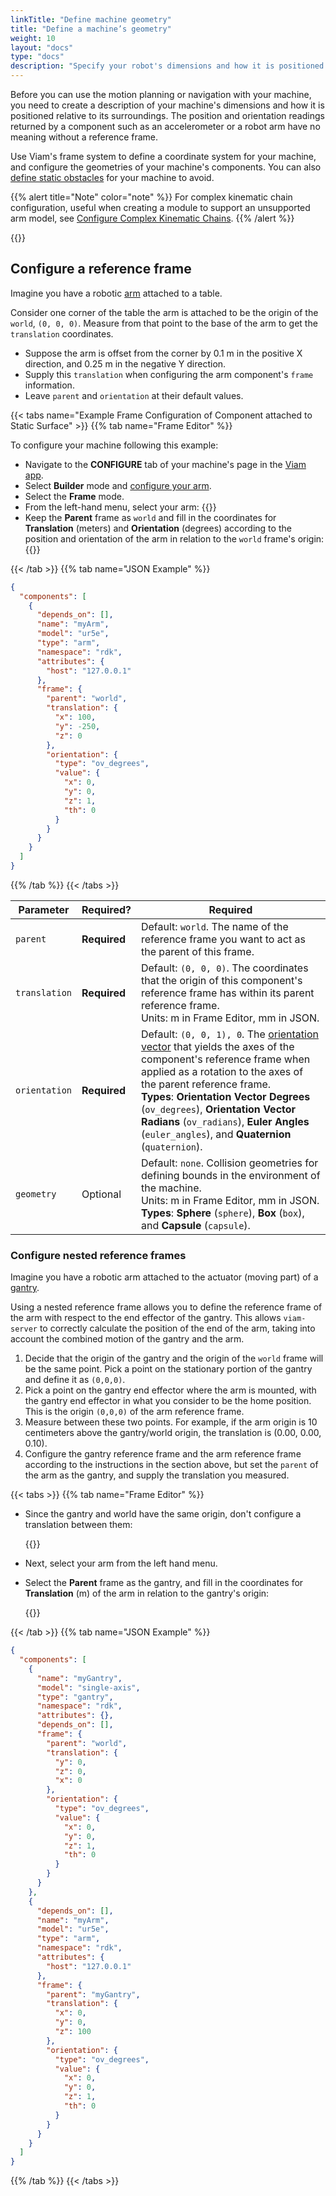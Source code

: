 ```yaml
---
linkTitle: "Define machine geometry"
title: "Define a machine’s geometry"
weight: 10
layout: "docs"
type: "docs"
description: "Specify your robot's dimensions and how it is positioned in space."
---
```


Before you can use the motion planning or navigation with your machine, you need to create a description of your machine's dimensions and how it is positioned relative to its surroundings.
The position and orientation readings returned by a component such as an accelerometer or a robot arm have no meaning without a reference frame.

Use Viam's frame system to define a coordinate system for your machine, and configure the geometries of your machine's components.
You can also [define static obstacles](/operate/mobility/define-obstacles/) for your machine to avoid.

{{% alert title="Note" color="note" %}}
For complex kinematic chain configuration, useful when creating a module to support an unsupported arm model, see [Configure Complex Kinematic Chains](/operate/reference/kinematic-chain-config/).
{{% /alert %}}

{{<imgproc src="/services/frame-system/frame_system_wheeled_base.png" resize="x1100" declaredimensions=true alt="Visualization of a wheeled base configured with motors and a mounted camera in the frame system tab of the Viam app UI" style="max-width:600px" class="imgzoom shadow" >}}

## Configure a reference frame

Imagine you have a robotic [arm](/operate/reference/components/arm/) attached to a table.

Consider one corner of the table the arm is attached to be the origin of the `world`, `(0, 0, 0)`.
Measure from that point to the base of the arm to get the `translation` coordinates.

- Suppose the arm is offset from the corner by 0.1 m in the positive X direction, and 0.25 m in the negative Y direction.
- Supply this `translation` when configuring the arm component's `frame` information.
- Leave `parent` and `orientation` at their default values.

{{< tabs name="Example Frame Configuration of Component attached to Static Surface" >}}
{{% tab name="Frame Editor" %}}

To configure your machine following this example:

- Navigate to the **CONFIGURE** tab of your machine's page in the [Viam app](https://app.viam.com).
- Select **Builder** mode and [configure your arm](/operate/reference/components/arm/#configuration).
- Select the **Frame** mode.
- From the left-hand menu, select your arm:
  {{<imgproc src="/services/frame-system/arm_default_frame.png" resize="500x" style="width: 300px" alt="Frame card for an arm with the default reference frame settings" class="shadow" >}}
- Keep the **Parent** frame as `world` and fill in the coordinates for **Translation** (meters) and **Orientation** (degrees) according to the position and orientation of the arm in relation to the `world` frame's origin:
  {{<imgproc src="/services/frame-system/arm_frame.png" resize="500x" style="width: 300px" alt="Frame card for an arm with a translation of 0.1 meters and -0.25 meters configured" class="shadow" >}}

{{< /tab >}}
{{% tab name="JSON Example" %}}

```json {class="line-numbers linkable-line-numbers"}
{
  "components": [
    {
      "depends_on": [],
      "name": "myArm",
      "model": "ur5e",
      "type": "arm",
      "namespace": "rdk",
      "attributes": {
        "host": "127.0.0.1"
      },
      "frame": {
        "parent": "world",
        "translation": {
          "x": 100,
          "y": -250,
          "z": 0
        },
        "orientation": {
          "type": "ov_degrees",
          "value": {
            "x": 0,
            "y": 0,
            "z": 1,
            "th": 0
          }
        }
      }
    }
  ]
}
```

{{% /tab %}}
{{< /tabs >}}

<!-- prettier-ignore -->
| Parameter | Required? | Required |
| --------- | ----------- | ----- |
| `parent`  | **Required** | Default: `world`. The name of the reference frame you want to act as the parent of this frame. |
| `translation` | **Required** | Default: `(0, 0, 0)`. The coordinates that the origin of this component's reference frame has within its parent reference frame. <br> Units: m in Frame Editor, mm in JSON. |
| `orientation`  | **Required** | Default: `(0, 0, 1), 0`. The [orientation vector](/operate/reference/orientation-vector/) that yields the axes of the component's reference frame when applied as a rotation to the axes of the parent reference frame. <br> **Types**: **Orientation Vector Degrees** (`ov_degrees`), **Orientation Vector Radians** (`ov_radians`), **Euler Angles** (`euler_angles`), and **Quaternion** (`quaternion`). |
| `geometry`  | Optional | Default: `none`. Collision geometries for defining bounds in the environment of the machine. <br> Units: m in Frame Editor, mm in JSON. <br> **Types**: **Sphere** (`sphere`), **Box** (`box`), and **Capsule** (`capsule`). |

### Configure nested reference frames

Imagine you have a robotic arm attached to the actuator (moving part) of a [gantry](/operate/reference/components/gantry/).

Using a nested reference frame allows you to define the reference frame of the arm with respect to the end effector of the gantry.
This allows `viam-server` to correctly calculate the position of the end of the arm, taking into account the combined motion of the gantry and the arm.

1. Decide that the origin of the gantry and the origin of the `world` frame will be the same point.
   Pick a point on the stationary portion of the gantry and define it as `(0,0,0)`.
1. Pick a point on the gantry end effector where the arm is mounted, with the gantry end effector in what you consider to be the home position.
   This is the origin `(0,0,0)` of the arm reference frame.
1. Measure between these two points.
   For example, if the arm origin is 10 centimeters above the gantry/world origin, the translation is (0.00, 0.00, 0.10).
1. Configure the gantry reference frame and the arm reference frame according to the instructions in the section above, but set the `parent` of the arm as the gantry, and supply the translation you measured.

{{< tabs >}}
{{% tab name="Frame Editor" %}}

- Since the gantry and world have the same origin, don't configure a translation between them:

  {{<imgproc src="/services/frame-system/frame_card_dyn_gantry.png" resize="500x" style="width: 300px" alt="Gantry frame card example for this configuration" class="shadow" >}}

- Next, select your arm from the left hand menu.
- Select the **Parent** frame as the gantry, and fill in the coordinates for **Translation** (m) of the arm in relation to the gantry's origin:

  {{<imgproc src="/services/frame-system/frame_card_dyn_arm.png" resize="500x" style="width: 300px" alt="Arm frame card example for this configuration" class="shadow" >}}

{{< /tab >}}
{{% tab name="JSON Example" %}}

```json {class="line-numbers linkable-line-numbers"}
{
  "components": [
    {
      "name": "myGantry",
      "model": "single-axis",
      "type": "gantry",
      "namespace": "rdk",
      "attributes": {},
      "depends_on": [],
      "frame": {
        "parent": "world",
        "translation": {
          "y": 0,
          "z": 0,
          "x": 0
        },
        "orientation": {
          "type": "ov_degrees",
          "value": {
            "x": 0,
            "y": 0,
            "z": 1,
            "th": 0
          }
        }
      }
    },
    {
      "depends_on": [],
      "name": "myArm",
      "model": "ur5e",
      "type": "arm",
      "namespace": "rdk",
      "attributes": {
        "host": "127.0.0.1"
      },
      "frame": {
        "parent": "myGantry",
        "translation": {
          "x": 0,
          "y": 0,
          "z": 100
        },
        "orientation": {
          "type": "ov_degrees",
          "value": {
            "x": 0,
            "y": 0,
            "z": 1,
            "th": 0
          }
        }
      }
    }
  ]
}
```

{{% /tab %}}
{{< /tabs >}}
